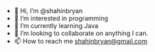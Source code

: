 - 👋 Hi, I’m @shahinbryan
- 👀 I’m interested in programming
- 🌱 I’m currently learning Java
- 💞️ I’m looking to collaborate on anything I can.
- 📫 How to reach me shahinbryan@gmail.com

<!---
shahinbryan/shahinbryan is a ✨ special ✨ repository because its `README.md` (this file) appears on your GitHub profile.
You can click the Preview link to take a look at your changes.
--->

